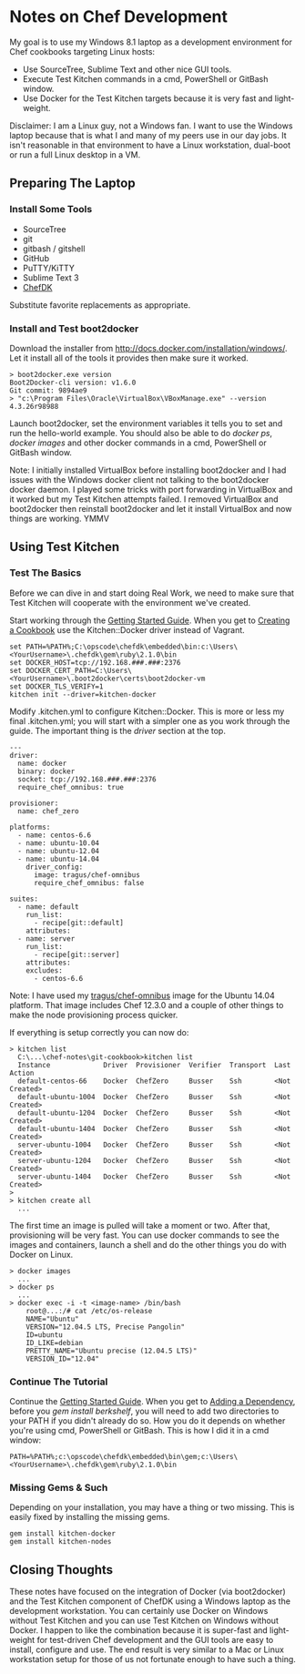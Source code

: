 Notes on Chef Development
=========================

My goal is to use my Windows 8.1 laptop as a development environment for Chef cookbooks targeting Linux hosts:

- Use SourceTree, Sublime Text and other nice GUI tools.
- Execute Test Kitchen commands in a cmd, PowerShell or GitBash window.
- Use Docker for the Test Kitchen targets because it is very fast and light-weight.


Disclaimer:
I am a Linux guy, not a Windows fan. I want to use the Windows laptop because that is what I and many of my peers use in our day jobs. It isn't reasonable in that environment to have a Linux workstation, dual-boot or run a full Linux desktop in a VM.


Preparing The Laptop
--------------------

### Install Some Tools

* SourceTree
* git
* gitbash / gitshell
* GitHub
* PuTTY/KiTTY
* Sublime Text 3
* [ChefDK](https://downloads.chef.io/chef-dk/)

Substitute favorite replacements as appropriate.

### Install and Test boot2docker

Download the installer from http://docs.docker.com/installation/windows/. Let it install all of the tools it provides then make sure it worked.

```
> boot2docker.exe version
Boot2Docker-cli version: v1.6.0
Git commit: 9894ae9
> "c:\Program Files\Oracle\VirtualBox\VBoxManage.exe" --version
4.3.26r98988
```

Launch boot2docker, set the environment variables it tells you to set and run the hello-world example. You should also be able to do *docker ps*, *docker images* and other docker commands in a cmd, PowerShell or GitBash window.

Note:  I initially installed VirtualBox before installing boot2docker and I had issues with the Windows docker client not talking to the boot2docker docker daemon. I played some tricks with port forwarding in VirtualBox and it worked but my Test Kitchen attempts failed. I removed VirtualBox and boot2docker then reinstall boot2docker and let it install VirtualBox and now things are working. YMMV 


Using Test Kitchen
--------------------

### Test The Basics

Before we can dive in and start doing Real Work, we need to make sure that Test Kitchen will cooperate with the environment we've created.

Start working through the [Getting Started Guide](http://kitchen.ci/docs/getting-started). When you get to [Creating a Cookbook](http://kitchen.ci/docs/getting-started/creating-cookbook) use the Kitchen::Docker driver instead of Vagrant.

```
set PATH=%PATH%;C:\opscode\chefdk\embedded\bin:c:\Users\<YourUsername>\.chefdk\gem\ruby\2.1.0\bin
set DOCKER_HOST=tcp://192.168.###.###:2376
set DOCKER_CERT_PATH=C:\Users\<YourUsername>\.boot2docker\certs\boot2docker-vm
set DOCKER_TLS_VERIFY=1
kitchen init --driver=kitchen-docker
```

Modify .kitchen.yml to configure Kitchen::Docker. This is more or less my final .kitchen.yml; you will start with a simpler one as you work through the guide. The important thing is the *driver* section at the top.

```
---
driver:
  name: docker
  binary: docker
  socket: tcp://192.168.###.###:2376
  require_chef_omnibus: true

provisioner:
  name: chef_zero

platforms:
  - name: centos-6.6
  - name: ubuntu-10.04
  - name: ubuntu-12.04
  - name: ubuntu-14.04
    driver_config:
      image: tragus/chef-omnibus
      require_chef_omnibus: false

suites:
  - name: default
    run_list:
      - recipe[git::default]
    attributes:
  - name: server
    run_list:
      - recipe[git::server]
    attributes:
    excludes:
      - centos-6.6
```

Note: I have used my [tragus/chef-omnibus](https://registry.hub.docker.com/u/tragus/chef-omnibus/) image for the Ubuntu 14.04 platform. That image includes Chef 12.3.0 and a couple of other things to make the node provisioning process quicker.

If everything is setup correctly you can now do:

```
> kitchen list
  C:\...\chef-notes\git-cookbook>kitchen list
  Instance             Driver  Provisioner  Verifier  Transport  Last Action
  default-centos-66    Docker  ChefZero     Busser    Ssh        <Not Created>
  default-ubuntu-1004  Docker  ChefZero     Busser    Ssh        <Not Created>
  default-ubuntu-1204  Docker  ChefZero     Busser    Ssh        <Not Created>
  default-ubuntu-1404  Docker  ChefZero     Busser    Ssh        <Not Created>
  server-ubuntu-1004   Docker  ChefZero     Busser    Ssh        <Not Created>
  server-ubuntu-1204   Docker  ChefZero     Busser    Ssh        <Not Created>
  server-ubuntu-1404   Docker  ChefZero     Busser    Ssh        <Not Created>
>
> kitchen create all
  ...
```

The first time an image is pulled will take a moment or two. After that, provisioning will be very fast. You can use docker commands to see the images and containers, launch a shell and do the other things you do with Docker on Linux.

```
> docker images
  ...
> docker ps
  ...
> docker exec -i -t <image-name> /bin/bash
	root@...:/# cat /etc/os-release
	NAME="Ubuntu"
	VERSION="12.04.5 LTS, Precise Pangolin"
	ID=ubuntu
	ID_LIKE=debian
	PRETTY_NAME="Ubuntu precise (12.04.5 LTS)"
	VERSION_ID="12.04"
```

### Continue The Tutorial

Continue the [Getting Started Guide](http://kitchen.ci/docs/getting-started). When you get to [Adding a Dependency](http://kitchen.ci/docs/getting-started/adding-dependency), before you *gem install berkshelf*, you will need to add two directories to your PATH if you didn't already do so. How you do it depends on whether you're using cmd, PowerShell or GitBash. This is how I did it in a cmd window:

```
PATH=%PATH%;c:\opscode\chefdk\embedded\bin\gem;c:\Users\<YourUsername>\.chefdk\gem\ruby\2.1.0\bin
```

### Missing Gems & Such

Depending on your installation, you may have a thing or two missing. This is easily fixed by installing the missing gems.

```
gem install kitchen-docker
gem install kitchen-nodes
```

Closing Thoughts
----------------

These notes have focused on the integration of Docker (via boot2docker) and the Test Kitchen component of ChefDK using a Windows laptop as the development workstation. You can certainly use Docker on Windows without Test Kitchen and you can use Test Kitchen on Windows without Docker. I happen to like the combination because it is super-fast and light-weight for test-driven Chef development and the GUI tools are easy to install, configure and use. The end result is very similar to a Mac or Linux workstation setup for those of us not fortunate enough to have such a thing.
